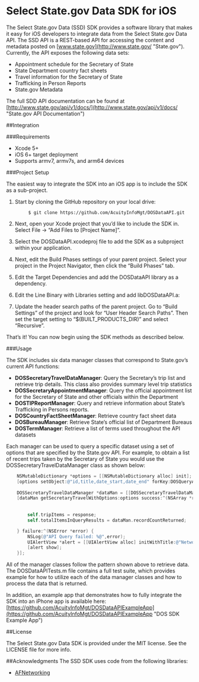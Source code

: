 Select State.gov Data SDK for iOS
==========

The Select State.gov Data (SSD) SDK provides a software library that makes it easy for iOS developers to integrate data from the Select State.gov Data API. The SSD API is a REST-based API for accessing the content and metadata posted on [www.state.gov](http://www.state.gov/ "State.gov"). Currently, the API exposes the following data sets:

* Appointment schedule for the Secretary of State
* State Department country fact sheets
* Travel information for the Secretary of State
* Trafficking in Person Reports
* State.gov Metadata

The full SDD API documentation can be found at [http://www.state.gov/api/v1/docs/](http://www.state.gov/api/v1/docs/ "State.gov API Documentation")

##Integration

###Requirements
* Xcode 5+* iOS 6+ target deployment* Supports armv7, armv7s, and arm64 devices
###Project Setup
The easiest way to integrate the SDK into an iOS app is to include the SDK as a sub-project. 
1. Start by cloning the GitHub repository on your local drive:			$ git clone https://github.com/AcuityInfoMgt/DOSDataAPI.git2. Next, open your Xcode project that you’d like to include the SDK in. Select File -> “Add Files to [Project Name]”.3. Select the DOSDataAPI.xcodeproj file to add the SDK as a subproject within your application.4. Next, edit the Build Phases settings of your parent project. Select your project in the Project Navigator, then click the “Build Phases” tab.
5. Edit the Target Dependencies and add the DOSDataAPI library as a dependency.
6. Edit the Line Binary with Libraries setting and add libDOSDataAPI.a:7. Update the header search paths of the parent project. Go to “Build Settings” of the project and look for “User Header Search Paths”. Then set the target setting to “$(BUILT_PRODUCTS_DIR)” and select “Recursive”.That’s it! You can now begin using the SDK methods as described below. 
###Usage
The SDK includes six data manager classes that correspond to State.gov’s current API functions:* **DOSSecretaryTravelDataManager**: Query the Secretary’s trip list and retrieve trip details. This class also provides summary level trip statistics* **DOSSecretaryAppointmentManager**: Query the official appointment list for the Secretary of State and other officials within the Department* **DOSTIPReportManager**: Query and retrieve information about State’s Trafficking in Persons reports.* **DOSCountryFactSheetManager**: Retrieve country fact sheet data* **DOSBureauManager**: Retrieve State’s official list of Department Bureaus* **DOSTermManager**: Retrieve a list of terms used throughout the API datasetsEach manager can be used to query a specific dataset using a set of options that are specified by the State.gov API. For example, to obtain a list of recent trips taken by the Secretary of State you would use the DOSSecretaryTravelDataManager class as shown below:```objective-c	NSMutableDictionary *options = [[NSMutableDictionary alloc] init]; 	[options setObject:@"id,title,date_start,date_end" forKey:DOSQueryArgFields];        DOSSecretaryTravelDataManager *dataMan = [[DOSSecretaryTravelDataManager alloc] init];	[dataMan getSecretaryTravelWithOptions:options success:^(NSArray *response) {         				self.tripItems = response;        self.totalItemsInQueryResults = dataMan.recordCountReturned;    } failure:^(NSError *error) {        NSLog(@"API Query failed: %@",error);        UIAlertView *alert = [[UIAlertView alloc] initWithTitle:@"Network Error" message:@"Unable to connect to www.state.gov" delegate:nil cancelButtonTitle:@"OK" otherButtonTitles:nil];        [alert show];    }];```
All of the manager classes follow the pattern shown above to retrieve data. The DOSDataAPITests.m file contains a full test suite, which provides example for how to utilize each of the data manager classes and how to process the data that is returned.In addition, an example app that demonstrates how to fully integrate the SDK into an iPhone app is available here: [https://github.com/AcuityInfoMgt/DOSDataAPIExampleApp](https://github.com/AcuityInfoMgt/DOSDataAPIExampleApp "DOS SDK Example App") 
##License
The Select State.gov Data SDK is provided under the MIT license. See the LICENSE file for more info.
##Acknowledgments
The SSD SDK uses code from the following libraries:* [AFNetworking](http://afnetworking.com/ "AFNetworking")



